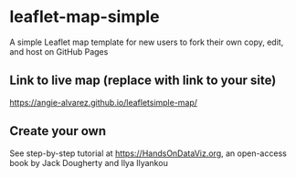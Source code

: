 # leaflet-map-simple
A simple Leaflet map template for new users to fork their own copy, edit, and host on GitHub Pages

## Link to live map (replace with link to your site)
https://angie-alvarez.github.io/leafletsimple-map/

## Create your own
See step-by-step tutorial at https://HandsOnDataViz.org, an open-access book by Jack Dougherty and Ilya Ilyankou

